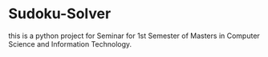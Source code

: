 # Sudoku-Solver
this is a python project for Seminar for 1st Semester of Masters in Computer Science and Information Technology.
